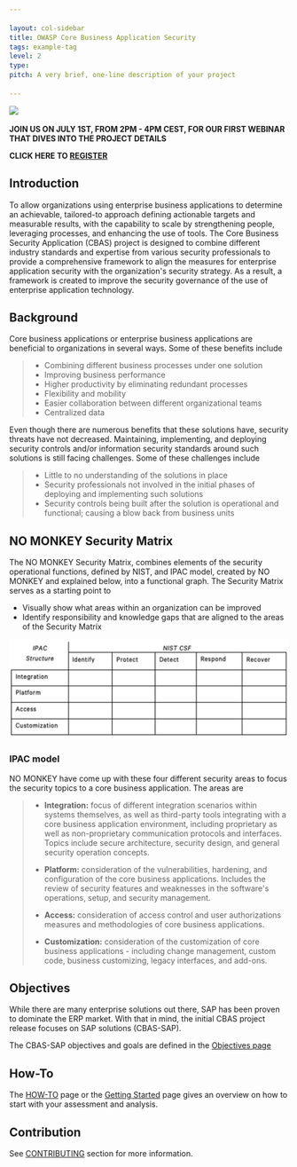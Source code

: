 ```yaml
---

layout: col-sidebar
title: OWASP Core Business Application Security
tags: example-tag
level: 2
type: 
pitch: A very brief, one-line description of your project

---
```


<img src="assets/images/logo.png" width="150"/>

__JOIN US ON JULY 1ST, FROM 2PM - 4PM CEST, FOR OUR FIRST WEBINAR THAT DIVES INTO THE PROJECT DETAILS__

__CLICK HERE TO [REGISTER](https://register.gotowebinar.com/register/3101348875785140495)__

## Introduction
To allow organizations using enterprise business applications to determine an achievable, tailored-to approach defining actionable targets and measurable results, with the capability to scale by strengthening people, leveraging processes, and enhancing the use of tools. The Core Business Security Application (CBAS) project is designed to combine different industry standards and expertise from various security professionals to provide a comprehensive framework to align the measures for enterprise application security with the organization's security strategy. As a result, a framework is created to improve the security governance of the use of enterprise application technology.

## Background
Core business applications or enterprise business applications are beneficial to organizations in several ways. Some of these benefits include

> - Combining different business processes under one solution
> - Improving business performance
> - Higher productivity by eliminating redundant processes
> - Flexibility and mobility
> - Easier collaboration between different organizational teams
> - Centralized data

Even though there are numerous benefits that these solutions have, security threats have not decreased. Maintaining, implementing, and deploying security controls and/or information security standards around such solutions is still facing challenges. Some of these challenges include

> - Little to no understanding of the solutions in place
> - Security professionals not involved in the initial phases of deploying and implementing such solutions
> - Security controls being built after the solution is operational and functional; causing a blow back from business units

## NO MONKEY Security Matrix

The NO MONKEY Security Matrix, combines elements of the security operational functions, defined by NIST, and IPAC model, created by NO MONKEY and explained below, into a functional graph. The Security Matrix serves as a starting point to

- Visually show what areas within an organization can be improved
- Identify responsibility and knowledge gaps that are aligned to the areas of the Security Matrix

![](assets/images/NM-Matrix.png)


### IPAC model

NO MONKEY have come up with these four different security areas to focus the security topics to a core business application. The areas are



> - **Integration:** focus of different integration scenarios within systems themselves, as well as third-party tools integrating with a core business application environment, including proprietary as well as non-proprietary communication protocols and interfaces. Topics include secure architecture, security design, and general security operation concepts.
>
> - **Platform:** consideration of the vulnerabilities, hardening, and configuration of the core business applications. Includes the review of security features and weaknesses in the software's operations, setup, and security management.
> - **Access:** consideration of access control and user authorizations measures and methodologies of core business applications.
> - **Customization:** consideration of the customization of core business applications - including change management, custom code, business customizing, legacy interfaces, and add-ons.

## Objectives

While there are many enterprise solutions out there, SAP has been proven to dominate the ERP market. With that in mind, the initial CBAS project release focuses on SAP solutions (CBAS-SAP).

The CBAS-SAP objectives and goals are defined in the [Objectives page](https://github.com/NO-MONKEY/CBAS/blob/master/Objectives.md)

## How-To

The [HOW-TO](https://github.com/NO-MONKEY/CBAS/blob/master/HOW_TO.md) page or the [Getting Started](https://owasp.org/www-project-core-business-application-security/#div-getting_started) page gives an overview on how to start with your assessment and analysis.

## Contribution

See [CONTRIBUTING](https://github.com/NO-MONKEY/CBAS/blob/master/CONTRIBUTING.md) section for more information.    

